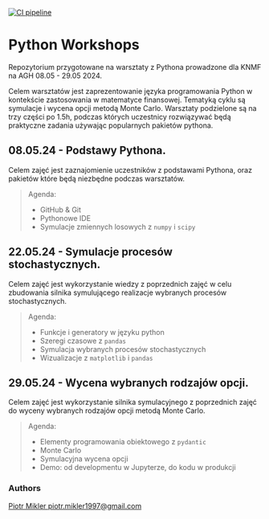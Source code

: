 [![CI pipeline](https://github.com/PiotMik/PythonWorkshops/actions/workflows/continuous_integration.yml/badge.svg?branch=develop)](https://github.com/PiotMik/PythonWorkshops/actions/workflows/continuous_integration.yml)

# Python Workshops
Repozytorium przygotowane na warsztaty z Pythona prowadzone dla KNMF na AGH 08.05 - 29.05 2024.

Celem warsztatów jest zaprezentowanie języka programowania Python w kontekście zastosowania w matematyce finansowej.
Tematyką cyklu są symulacje i wycena opcji metodą Monte Carlo. Warsztaty podzielone są na trzy części po 1.5h, podczas których uczestnicy rozwiązywać będą praktyczne zadania używając popularnych pakietów pythona.


## 08.05.24 - Podstawy Pythona.
Celem zajęć jest zaznajomienie uczestników z podstawami Pythona, oraz pakietów które będą niezbędne podczas warsztatów. 
    
> Agenda:
> - GitHub & Git
> - Pythonowe IDE
> - Symulacje zmiennych losowych z `numpy` i `scipy`

## 22.05.24 - Symulacje procesów stochastycznych.
Celem zajęć jest wykorzystanie wiedzy z poprzednich zajęć w celu zbudowania silnika symulującego realizacje wybranych procesów stochastycznych.

> Agenda:
> - Funkcje i generatory w języku python
> - Szeregi czasowe z `pandas`
> - Symulacja wybranych procesów stochastycznych
> - Wizualizacje z `matplotlib` i `pandas`

## 29.05.24 - Wycena wybranych rodzajów opcji.
Celem zajęć jest wykorzystanie silnika symulacyjnego z poprzednich zajęć do wyceny wybranych rodzajów opcji metodą Monte Carlo. 

> Agenda:
> - Elementy programowania obiektowego z `pydantic`
> - Monte Carlo
> - Symulacyjna wycena opcji
> - Demo: od developmentu w Jupyterze, do kodu w produkcji


### Authors
[Piotr Mikler <piotr.mikler1997@gmail.com>](https://github.com/PiotMik)

